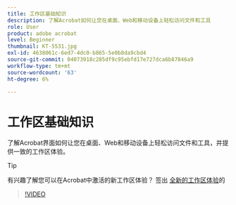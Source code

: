 ```yaml
---
title: 工作区基础知识
description: 了解Acrobat如何让您在桌面、Web和移动设备上轻松访问文件和工具
role: User
product: adobe acrobat
level: Beginner
thumbnail: KT-5531.jpg
exl-id: 4638061c-6ed7-4dc0-b865-5e0b8da9cbd4
source-git-commit: 04073918c285df9c95ebfd17e727dca6b87846a9
workflow-type: tm+mt
source-wordcount: '63'
ht-degree: 6%

---
```


# 工作区基础知识

了解Acrobat界面如何让您在桌面、Web和移动设备上轻松访问文件和工具，并提供一致的工作区体验。

>[!TIP]
>
>有兴趣了解您可以在Acrobat中激活的新工作区体验？ 签出 [全新的工作区体验](new-workspace.md)的

>[!VIDEO](https://video.tv.adobe.com/v/337971?hidetitle=true)
